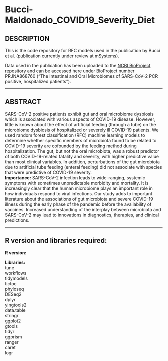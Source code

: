# Bucci-Maldonado_COVID19_Severity_Diet

## DESCRIPTION

This is the code repository for RFC models used in the publication by Bucci et al. (publication currently under review at mSystems). 

Data used in the publication has been uploaded to the [NCBI BioProject repository](https://www.ncbi.nlm.nid.gov/bioproject) and can be accessed here under  BioProject number PRJNA868760 (“The Intestinal and Oral Microbiomes of SARS-CoV-2 PCR positive, hospitalized patients”).


---
## ABSTRACT

SARS-CoV-2 positive patients exhibit gut and oral microbiome dysbiosis which is associated with various aspects of COVID-19 disease. However, little is known about the effect of artificial feeding (through a tube) on the microbiome dysbiosis of hospitalized or severely ill COVID-19 patients. We used random forest classification (RFC) machine learning models to determine whether specific members of microbiota found to be related to COVID-19 severity are cofounded by the feeding method during hospitalization. The gut, but not the oral microbiota, was a robust predictor of both COVID-19-related fatality and severity, with higher predictive value than most clinical variables. In addition, perturbations of the gut microbiota due to artificial tube feeding (enteral feeding) did not associate with species that were predictive of COVID-19 severity.
<br>**Importance:** SARS-CoV-2 infection leads to wide-ranging, systemic symptoms with sometimes unpredictable morbidity and mortality. It is increasingly clear that the human microbiome plays an important role in how individuals respond to viral infections. Our study adds to important literature about the associations of gut microbiota and severe COVID-19 illness during the early phase of the pandemic before the availability of vaccines. Increased understanding of the interplay between microbiota and SARS-CoV-2 may lead to innovations in diagnostics, therapies, and clinical predictions.




---
## R version and libraries required:

**R version:**
<br>

**Libraries:**
<br>tune
<br>workflows
<br>tidymodels
<br>tictoc
<br>phyloseq
<br>DESeq2
<br>dplyr
<br>yingtools2
<br>data.table
<br>stringr
<br>ggplot2
<br>gtools
<br>tidyr
<br>ggprism
<br>ranger
<br>caret
<br>logr


